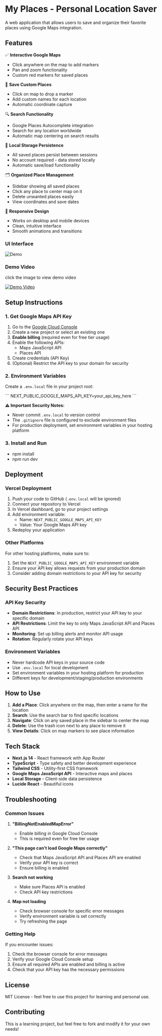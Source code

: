 # My Places - Personal Location Saver

A web application that allows users to save and organize their favorite places using Google Maps integration.

## Features

✅ **Interactive Google Maps**

- Click anywhere on the map to add markers
- Pan and zoom functionality
- Custom red markers for saved places

📍 **Save Custom Places**

- Click on map to drop a marker
- Add custom names for each location
- Automatic coordinate capture

🔍 **Search Functionality**

- Google Places Autocomplete integration
- Search for any location worldwide
- Automatic map centering on search results

💾 **Local Storage Persistence**

- All saved places persist between sessions
- No account required - data stored locally
- Automatic save/load functionality

🗂️ **Organized Place Management**

- Sidebar showing all saved places
- Click any place to center map on it
- Delete unwanted places easily
- View coordinates and save dates

📱 **Responsive Design**

- Works on desktop and mobile devices
- Clean, intuitive interface
- Smooth animations and transitions

### UI Interface

![Demo](assets/image.png)

### Demo Video

click the image to view demo video

[![Demo Video](assets/image.png)](https://vimeo.com/1108479955)

## Setup Instructions

### 1. Get Google Maps API Key

1. Go to the [Google Cloud Console](https://console.cloud.google.com/)
2. Create a new project or select an existing one
3. **Enable billing** (required even for free tier usage)
4. Enable the following APIs:
   - Maps JavaScript API
   - Places API
5. Create credentials (API Key)
6. (Optional) Restrict the API key to your domain for security

### 2. Environment Variables

Create a `.env.local` file in your project root:

\`\`\`
NEXT_PUBLIC_GOOGLE_MAPS_API_KEY=your_api_key_here
\`\`\`

**⚠️ Important Security Notes:**

- Never commit `.env.local` to version control
- The `.gitignore` file is configured to exclude environment files
- For production deployment, set environment variables in your hosting platform

### 3. Install and Run

- npm install
- npm run dev

## Deployment

### Vercel Deployment

1. Push your code to GitHub (`.env.local` will be ignored)
2. Connect your repository to Vercel
3. In Vercel dashboard, go to your project settings
4. Add environment variable:
   - Name: `NEXT_PUBLIC_GOOGLE_MAPS_API_KEY`
   - Value: Your Google Maps API key
5. Redeploy your application

### Other Platforms

For other hosting platforms, make sure to:

1. Set the `NEXT_PUBLIC_GOOGLE_MAPS_API_KEY` environment variable
2. Ensure your API key allows requests from your production domain
3. Consider adding domain restrictions to your API key for security

## Security Best Practices

### API Key Security

- **Domain Restrictions**: In production, restrict your API key to your specific domain
- **API Restrictions**: Limit the key to only Maps JavaScript API and Places API
- **Monitoring**: Set up billing alerts and monitor API usage
- **Rotation**: Regularly rotate your API keys

### Environment Variables

- Never hardcode API keys in your source code
- Use `.env.local` for local development
- Set environment variables in your hosting platform for production
- Different keys for development/staging/production environments

## How to Use

1. **Add a Place**: Click anywhere on the map, then enter a name for the location
2. **Search**: Use the search bar to find specific locations
3. **Navigate**: Click on any saved place in the sidebar to center the map
4. **Delete**: Use the trash icon next to any place to remove it
5. **View Details**: Click on map markers to see place information

## Tech Stack

- **Next.js 14** - React framework with App Router
- **TypeScript** - Type safety and better development experience
- **Tailwind CSS** - Utility-first CSS framework
- **Google Maps JavaScript API** - Interactive maps and places
- **Local Storage** - Client-side data persistence
- **Lucide React** - Beautiful icons

## Troubleshooting

### Common Issues

1. **"BillingNotEnabledMapError"**

   - Enable billing in Google Cloud Console
   - This is required even for free tier usage

2. **"This page can't load Google Maps correctly"**

   - Check that Maps JavaScript API and Places API are enabled
   - Verify your API key is correct
   - Ensure billing is enabled

3. **Search not working**

   - Make sure Places API is enabled
   - Check API key restrictions

4. **Map not loading**
   - Check browser console for specific error messages
   - Verify environment variable is set correctly
   - Try refreshing the page

### Getting Help

If you encounter issues:

1. Check the browser console for error messages
2. Verify your Google Cloud Console setup
3. Ensure all required APIs are enabled and billing is active
4. Check that your API key has the necessary permissions

## License

MIT License - feel free to use this project for learning and personal use.

## Contributing

This is a learning project, but feel free to fork and modify it for your own needs!
